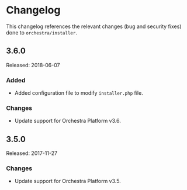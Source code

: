 # Changelog

This changelog references the relevant changes (bug and security fixes) done to `orchestra/installer`.

## 3.6.0

Released: 2018-06-07

### Added

* Added configuration file to modify `installer.php` file.

### Changes

* Update support for Orchestra Platform v3.6.

## 3.5.0

Released: 2017-11-27

### Changes

* Update support for Orchestra Platform v3.5.
